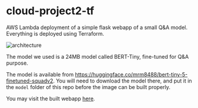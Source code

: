 # cloud-project2-tf

AWS Lambda deployment of a simple flask webapp of a small Q&A model. Everything is deployed using Terraform.

![architecture](https://github.com/mcnuggets-lab/cloud-project2/assets/16054484/e30696f5-dc28-46a3-84b8-f9d8af15b017)

The model we used is a 24MB model called BERT-Tiny, fine-tuned for Q&A purpose.

The model is available from https://huggingface.co/mrm8488/bert-tiny-5-finetuned-squadv2. You will need to download the model there, and put it in the `model` folder of this repo before the image can be built properly.

You may visit the built webapp [here](https://d16y04fvgjdqwq.cloudfront.net/).
